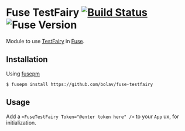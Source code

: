 Fuse TestFairy [![Build Status](https://travis-ci.org/bolav/fuse-testfairy.svg?branch=master)](https://travis-ci.org/bolav/fuse-testfairy) ![Fuse Version](https://fuse-version.herokuapp.com/?repo=https://github.com/bolav/fuse-testfairy)
==============

Module to use [TestFairy](https://testfairy.com/) in [Fuse](http://www.fusetools.com/).

## Installation

Using [fusepm](https://github.com/bolav/fusepm)

    $ fusepm install https://github.com/bolav/fuse-testfairy


## Usage

Add a `<FuseTestFairy Token="@enter token here" />` to your `App` ux, for initialization.
